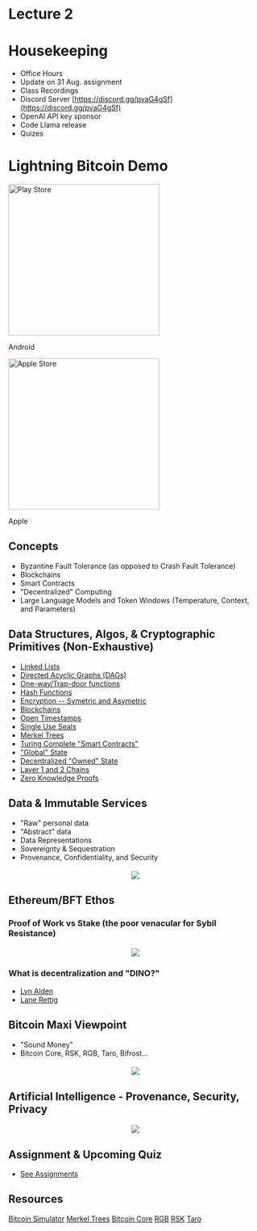 # Lecture 2

# Housekeeping

- Office Hours
- Update on 31 Aug. assignment
- Class Recordings
- Discord Server [https://discord.gg/pvaG4gSf](https://discord.gg/pvaG4gSf)
- OpenAI API key sponsor
- Code Llama release
- Quizes

# Lightning Bitcoin Demo

<div class="row">
  <img style="width: 300px; height: 300px" src="./WofSat.png" alt="Play Store">
  <p>Android</p>
  <img style="width: 300px; height: 300px" src="./WofSat2.png" alt="Apple Store">
  <p>Apple</p>
</div>

## Concepts

- Byzantine Fault Tolerance (as opposed to Crash Fault Tolerance)
- Blockchains
- Smart Contracts
- "Decentralized" Computing
- Large Language Models and Token Windows (Temperature, Context, and Parameters)

## Data Structures, Algos, & Cryptographic Primitives (Non-Exhaustive)

- [Linked Lists](https://www.geeksforgeeks.org/data-structures/linked-list/)
- [Directed Acyclic Graphs (DAGs)](https://www.geeksforgeeks.org/graph-types-and-applications/?ref=Digraph)
- [One-way/Trap-door functions](https://onlydifferences.com/trapdoor-function-vs-one-way-function/)
- [Hash Functions](https://www.technipages.com/definition/one-way-hash-function/)
- [Encryption -- Symetric and Asymetric](https://preyproject.com/blog/types-of-encryption-symmetric-or-asymmetric-rsa-or-aes#:~:text=Asymmetric%20and%20symmetric%20encryption%20are,a%20private%20key%20for%20decryption.)
- [Blockchains](https://andersbrownworth.com/blockchain/)
- [Open Timestamps](https://petertodd.org/2016/opentimestamps-announcement)
- [Single Use Seals](https://petertodd.org/2017/scalable-single-use-seal-asset-transfer)
- [Merkel Trees](https://www.geeksforgeeks.org/introduction-to-merkle-tree/)
- [Turing Complete "Smart Contracts"](https://firstmonday.org/ojs/index.php/fm/article/download/548/469)
- ["Global" State](https://www.ics.uci.edu/~cs230/lectures20/distrsyslectureset3-win20.pdf)
- [Decentralized "Owned" State](https://github.com/orgs/RGB-WG/discussions/219)
- [Layer 1 and 2 Chains](https://medium.com/the-capital/layer-1-vs-layer-2-what-you-need-to-know-about-different-blockchain-layer-solutions-69f91904ce40)
- [Zero Knowledge Proofs](https://cointelegraph.com/explained/zero-knowledge-proofs-explained)

## Data & Immutable Services

- "Raw" personal data
- "Abstract" data
- Data Representations
- Sovereignty & Sequestration
- Provenance, Confidentiality, and Security

<h5 style="text:italic" align="center"><em>
<div align="center"><img src="./Abstracting_data.png"></img></div>
</em></h5> 

## Ethereum/BFT Ethos

### Proof of Work vs Stake (the poor venacular for Sybil Resistance)

<h5 style="text:italic" align="center"><em>
<div align="center"><img src="./Consensus.png"></img></div>
</em></h5> 

### What is decentralization and "DINO?"

* [Lyn Alden](https://www.lynalden.com/proof-of-stake/)
* [Lane Rettig](https://www.whatbitcoindid.com/podcast/the-reality-of-web3)

## Bitcoin Maxi Viewpoint

- "Sound Money"
- Bitcoin Core, RSK, RGB, Taro, Bifrost...

<h5 style="text:italic" align="center"><em>
<div align="center"><img src="./btc_rgb_triangle.png"></img></div>
</em></h5> 

## Artificial Intelligence - Provenance, Security, Privacy

<h5 style="text:italic" align="center"><em>
<div align="center"><img src="./Immutable_svc_infra.png"></img></div>
</em></h5> 

## Assignment & Upcoming Quiz

* [See Assignments](./assignments) 

## Resources

[Bitcoin Simulator](https://andersbrownworth.com/blockchain/hash)
[Merkel Trees](https://prathamudeshmukh.github.io/merkle-tree-demo/)
[Bitcoin Core]()
[RGB]()
[RSK]()
[Taro]()


